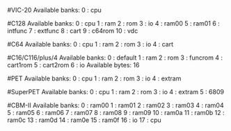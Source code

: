 #VIC-20
Available banks:
     0 :  cpu

#C128
Available banks:
     0 :  cpu
     1 :  ram
     2 :  rom
     3 :  io
     4 :  ram00
     5 :  ram01
     6 :  intfunc
     7 :  extfunc
     8 :  cart
     9 :  c64rom
     10 :  vdc

#C64
Available banks:
     0 :  cpu
     1 :  ram
     2 :  rom
     3 :  io
     4 :  cart


#C16/C116/plus/4
Available banks:
     0 :  default
     1 :  ram
     2 :  rom
     3 :  funcrom
     4 :  cart1rom
     5 :  cart2rom
     6 :  io
Available bytes: 16

#PET
Available banks:
     0 :  cpu
     1 :  ram
     2 :  rom
     3 :  io
     4 :  extram
     
#SuperPET
Available banks:
     0 :  cpu
     1 :  ram
     2 :  rom
     3 :  io
     4 :  extram
     5 :  6809
     
#CBM-II
Available banks:
     0 :  ram00
     1 :  ram01
     2 :  ram02
     3 :  ram03
     4 :  ram04
     5 :  ram05
     6 :  ram06
     7 :  ram07
     8 :  ram08
     9 :  ram09
     10 :  ram0a
     11 :  ram0b
     12 :  ram0c
     13 :  ram0d
     14 :  ram0e
     15 :  ram0f
     16 :  io
     17 :  cpu
     


